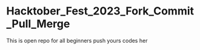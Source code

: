 # Hacktober_Fest_2023_Fork_Commit_Pull_Merge
This is open repo for all beginners push yours codes her
